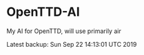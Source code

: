 # OpenTTD-AI
My AI for OpenTTD, will use primarily air

Latest backup: Sun Sep 22 14:13:01 UTC 2019
